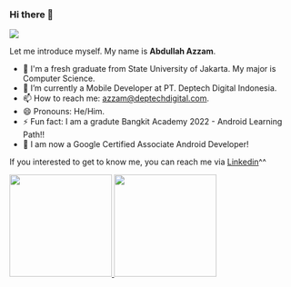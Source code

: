 ### Hi there 👋

<!--
**pemeluksenja/pemeluksenja** is a ✨ _special_ ✨ repository because its `README.md` (this file) appears on your GitHub profile.

Here are some ideas to get you started:

- 🔭 I’m currently working on ...

- 👯 I’m looking to collaborate on ...
- 🤔 I’m looking for help with ...
- 💬 Ask me about ...
- 📫 How to reach me: ...
- 😄 Pronouns: ...
- ⚡ Fun fact: ...
-->
![](https://komarev.com/ghpvc/?username=abdazzam13&style=flat)

Let me introduce myself. My name is **Abdullah Azzam**. 
- 🔭 I'm a fresh graduate from State University of Jakarta. My major is Computer Science.
- 🌱 I’m currently a Mobile Developer at PT. Deptech Digital Indonesia.
- 📫 How to reach me: azzam@deptechdigital.com.
- 😄 Pronouns: He/Him.
- ⚡ Fun fact: I am a gradute Bangkit Academy 2022 - Android Learning Path!!
- 🥳 I am now a Google Certified Associate Android Developer!

If you interested to get to know me, you can reach me via [Linkedin](https://www.linkedin.com/in/abdullah-azzam-/)^^

<p align="left">
<a href="https://github.com/pemeluksenja">
  <img height="180em" src="https://github-readme-stats-eight-theta.vercel.app/api?username=pemeluksenja&show_icons=true&theme=algolia&include_all_commits=true&count_private=true"/>
  <img height="180em" src="https://github-readme-stats-eight-theta.vercel.app/api/top-langs/?username=pemeluksenja&layout=compact&langs_count=11&theme=algolia"/>
</a>
</p>
